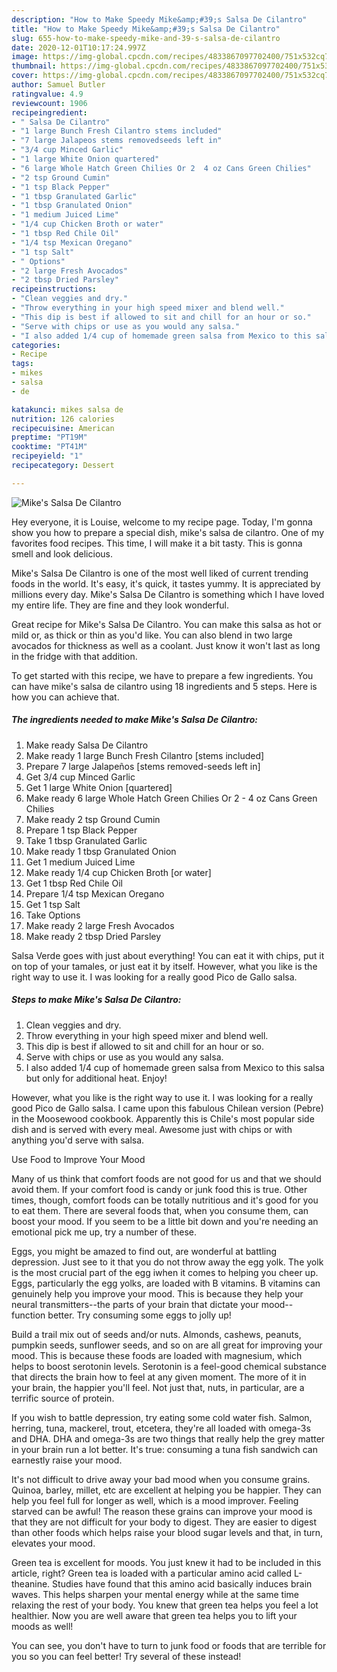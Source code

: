 ```yaml
---
description: "How to Make Speedy Mike&amp;#39;s Salsa De Cilantro"
title: "How to Make Speedy Mike&amp;#39;s Salsa De Cilantro"
slug: 655-how-to-make-speedy-mike-and-39-s-salsa-de-cilantro
date: 2020-12-01T10:17:24.997Z
image: https://img-global.cpcdn.com/recipes/4833867097702400/751x532cq70/mikes-salsa-de-cilantro-recipe-main-photo.jpg
thumbnail: https://img-global.cpcdn.com/recipes/4833867097702400/751x532cq70/mikes-salsa-de-cilantro-recipe-main-photo.jpg
cover: https://img-global.cpcdn.com/recipes/4833867097702400/751x532cq70/mikes-salsa-de-cilantro-recipe-main-photo.jpg
author: Samuel Butler
ratingvalue: 4.9
reviewcount: 1906
recipeingredient:
- " Salsa De Cilantro"
- "1 large Bunch Fresh Cilantro stems included"
- "7 large Jalapeos stems removedseeds left in"
- "3/4 cup Minced Garlic"
- "1 large White Onion quartered"
- "6 large Whole Hatch Green Chilies Or 2  4 oz Cans Green Chilies"
- "2 tsp Ground Cumin"
- "1 tsp Black Pepper"
- "1 tbsp Granulated Garlic"
- "1 tbsp Granulated Onion"
- "1 medium Juiced Lime"
- "1/4 cup Chicken Broth or water"
- "1 tbsp Red Chile Oil"
- "1/4 tsp Mexican Oregano"
- "1 tsp Salt"
- " Options"
- "2 large Fresh Avocados"
- "2 tbsp Dried Parsley"
recipeinstructions:
- "Clean veggies and dry."
- "Throw everything in your high speed mixer and blend well."
- "This dip is best if allowed to sit and chill for an hour or so."
- "Serve with chips or use as you would any salsa."
- "I also added 1/4 cup of homemade green salsa from Mexico to this salsa but only for additional heat. Enjoy!"
categories:
- Recipe
tags:
- mikes
- salsa
- de

katakunci: mikes salsa de 
nutrition: 126 calories
recipecuisine: American
preptime: "PT19M"
cooktime: "PT41M"
recipeyield: "1"
recipecategory: Dessert

---
```



![Mike&#39;s Salsa De Cilantro](https://img-global.cpcdn.com/recipes/4833867097702400/751x532cq70/mikes-salsa-de-cilantro-recipe-main-photo.jpg)

Hey everyone, it is Louise, welcome to my recipe page. Today, I'm gonna show you how to prepare a special dish, mike&#39;s salsa de cilantro. One of my favorites food recipes. This time, I will make it a bit tasty. This is gonna smell and look delicious.

Mike&#39;s Salsa De Cilantro is one of the most well liked of current trending foods in the world. It's easy, it's quick, it tastes yummy. It is appreciated by millions every day. Mike&#39;s Salsa De Cilantro is something which I have loved my entire life. They are fine and they look wonderful.

Great recipe for Mike&#39;s Salsa De Cilantro. You can make this salsa as hot or mild or, as thick or thin as you&#39;d like. You can also blend in two large avocados for thickness as well as a coolant. Just know it won&#39;t last as long in the fridge with that addition.


To get started with this recipe, we have to prepare a few ingredients. You can have mike&#39;s salsa de cilantro using 18 ingredients and 5 steps. Here is how you can achieve that.

<!--inarticleads1-->

##### The ingredients needed to make Mike&#39;s Salsa De Cilantro:

1. Make ready  Salsa De Cilantro
1. Make ready 1 large Bunch Fresh Cilantro [stems included]
1. Prepare 7 large Jalapeños [stems removed-seeds left in]
1. Get 3/4 cup Minced Garlic
1. Get 1 large White Onion [quartered]
1. Make ready 6 large Whole Hatch Green Chilies Or 2 - 4 oz Cans Green Chilies
1. Make ready 2 tsp Ground Cumin
1. Prepare 1 tsp Black Pepper
1. Take 1 tbsp Granulated Garlic
1. Make ready 1 tbsp Granulated Onion
1. Get 1 medium Juiced Lime
1. Make ready 1/4 cup Chicken Broth [or water]
1. Get 1 tbsp Red Chile Oil
1. Prepare 1/4 tsp Mexican Oregano
1. Get 1 tsp Salt
1. Take  Options
1. Make ready 2 large Fresh Avocados
1. Make ready 2 tbsp Dried Parsley


Salsa Verde goes with just about everything! You can eat it with chips, put it on top of your tamales, or just eat it by itself. However, what you like is the right way to use it. I was looking for a really good Pico de Gallo salsa. 

<!--inarticleads2-->

##### Steps to make Mike&#39;s Salsa De Cilantro:

1. Clean veggies and dry.
1. Throw everything in your high speed mixer and blend well.
1. This dip is best if allowed to sit and chill for an hour or so.
1. Serve with chips or use as you would any salsa.
1. I also added 1/4 cup of homemade green salsa from Mexico to this salsa but only for additional heat. Enjoy!


However, what you like is the right way to use it. I was looking for a really good Pico de Gallo salsa. I came upon this fabulous Chilean version (Pebre) in the Moosewood cookbook. Apparently this is Chile&#39;s most popular side dish and is served with every meal. Awesome just with chips or with anything you&#39;d serve with salsa. 

Use Food to Improve Your Mood


Many of us think that comfort foods are not good for us and that we should avoid them. If your comfort food is candy or junk food this is true. Other times, though, comfort foods can be totally nutritious and it's good for you to eat them. There are several foods that, when you consume them, can boost your mood. If you seem to be a little bit down and you're needing an emotional pick me up, try a number of these.

Eggs, you might be amazed to find out, are wonderful at battling depression. Just see to it that you do not throw away the egg yolk. The yolk is the most crucial part of the egg iwhen it comes to helping you cheer up. Eggs, particularly the egg yolks, are loaded with B vitamins. B vitamins can genuinely help you improve your mood. This is because they help your neural transmitters--the parts of your brain that dictate your mood--function better. Try consuming some eggs to jolly up!

Build a trail mix out of seeds and/or nuts. Almonds, cashews, peanuts, pumpkin seeds, sunflower seeds, and so on are all great for improving your mood. This is because these foods are loaded with magnesium, which helps to boost serotonin levels. Serotonin is a feel-good chemical substance that directs the brain how to feel at any given moment. The more of it in your brain, the happier you'll feel. Not just that, nuts, in particular, are a terrific source of protein.

If you wish to battle depression, try eating some cold water fish. Salmon, herring, tuna, mackerel, trout, etcetera, they're all loaded with omega-3s and DHA. DHA and omega-3s are two things that really help the grey matter in your brain run a lot better. It's true: consuming a tuna fish sandwich can earnestly raise your mood. 

It's not difficult to drive away your bad mood when you consume grains. Quinoa, barley, millet, etc are excellent at helping you be happier. They can help you feel full for longer as well, which is a mood improver. Feeling starved can be awful! The reason these grains can improve your mood is that they are not difficult for your body to digest. They are easier to digest than other foods which helps raise your blood sugar levels and that, in turn, elevates your mood.

Green tea is excellent for moods. You just knew it had to be included in this article, right? Green tea is loaded with a particular amino acid called L-theanine. Studies have found that this amino acid basically induces brain waves. This helps sharpen your mental energy while at the same time relaxing the rest of your body. You knew that green tea helps you feel a lot healthier. Now you are well aware that green tea helps you to lift your moods as well!

You can see, you don't have to turn to junk food or foods that are terrible for you so you can feel better! Try several of these instead!


